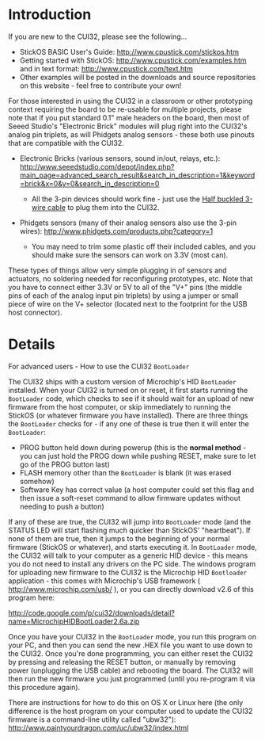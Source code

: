 # Introduction #

If you are new to the CUI32, please see the following...
  * StickOS BASIC User's Guide:  http://www.cpustick.com/stickos.htm
  * Getting started with StickOS: http://www.cpustick.com/examples.htm and in text format:  http://www.cpustick.com/text.htm
  * Other examples will be posted in the downloads and source repositories on this website - feel free to contribute your own!

For those interested in using the CUI32 in a classroom or other prototyping context requiring the board to be re-usable for multiple projects, please note that if you put standard 0.1" male headers on the board, then most of Seeed Studio's "Electronic Brick" modules will plug right into the CUI32's analog pin triplets, as will Phidgets analog sensors - these both use pinouts that are compatible with the CUI32.

  * Electronic Bricks (various sensors, sound in/out, relays, etc.): http://www.seeedstudio.com/depot/index.php?main_page=advanced_search_result&search_in_description=1&keyword=brick&x=0&y=0&search_in_description=0
    * All the 3-pin devices should work fine - just use the [Half buckled 3-wire cable](http://www.seeedstudio.com/depot/electronic-brick-half-buckled-3-wire-cable-p-488.html?cPath=48_57) to plug them into the CUI32.

  * Phidgets sensors (many of their analog sensors also use the 3-pin wires): http://www.phidgets.com/products.php?category=1
    * You may need to trim some plastic off their included cables, and you should make sure the sensors can work on 3.3V (most can).


These types of things allow very simple plugging in of sensors and actuators, no soldering needed for reconfiguring prototypes, etc.  Note that you have to connect either 3.3V or 5V to all of the "V+" pins (the middle pins of each of the analog input pin triplets) by using a jumper or small piece of wire on the V+ selector (located next to the footprint for the USB host connector).




# Details #

For advanced users - How to use the CUI32 `BootLoader`


The CUI32 ships with a custom version of Microchip's HID `BootLoader` installed. When your CUI32 is turned on or reset, it first starts running the `BootLoader` code, which checks to see if it should wait for an upload of new firmware from the host computer, or skip immediately to running the StickOS (or whatever firmware you have installed).  There are three things the `BootLoader` checks for - if any one of these is true then it will enter the `BootLoader`:

  * PROG button held down during powerup (this is the **normal method** - you can just hold the PROG down while pushing RESET, make sure to let go of the PROG button last)
  * FLASH memory other than the `BootLoader` is blank (it was erased somehow)
  * Software Key has correct value (a host computer could set this flag and then issue a soft-reset command to allow firmware updates without needing to push a button)

If any of these are true, the CUI32 will jump into `BootLoader` mode (and the STATUS LED will start flashing much quicker than StickOS' "heartbeat"). If none of them are true, then it jumps to the beginning of your normal firmware (StickOS or whatever), and starts executing it.  In `BootLoader` mode, the CUI32 will talk to your computer as a generic HID device - this means you do not need to install any drivers on the PC side.  The windows program for uploading new firmware to the CUI32 is the Microchip HID `Bootloader` application - this comes with Microchip's USB framework ( http://www.microchip.com/usb/ ), or you can directly download v2.6 of this program here:

http://code.google.com/p/cui32/downloads/detail?name=MicrochipHIDBootLoader2.6a.zip

Once you have your CUI32 in the `BootLoader` mode, you run this program on your PC, and then you can send the new .HEX file you want to use down to the CUI32. Once you're done programming, you can either reset the CUI32 by pressing and releasing the RESET button, or manually by removing power (unplugging the USB cable) and rebooting the board.  The CUI32 will then run the new firmware you just programmed (until you re-program it via this procedure again).

There are instructions for how to do this on OS X or Linux here (the only difference is the host program on your computer used to update the CUI32 firmware is a command-line utility called "ubw32"):
http://www.paintyourdragon.com/uc/ubw32/index.html